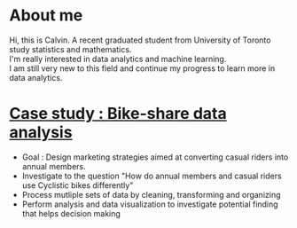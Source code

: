 # About me

Hi, this is Calvin. A recent graduated student from University of Toronto study statistics and mathematics.<br/>
I'm really interested in data analytics and machine learning. <br/>
I am still very new to this field and continue my progress to learn more in data analytics.

# [Case study : Bike-share data analysis](https://github.com/CaIvin-Chiu/Bike-share-data-analysis)
* Goal : Design marketing strategies aimed at converting casual riders into annual members.
* Investigate to the question "How do annual members and casual riders use Cyclistic bikes differently"
* Process mutliple sets of data by cleaning, transforming and organizing
* Perform analysis and data visualization to investigate potential finding that helps decision making
